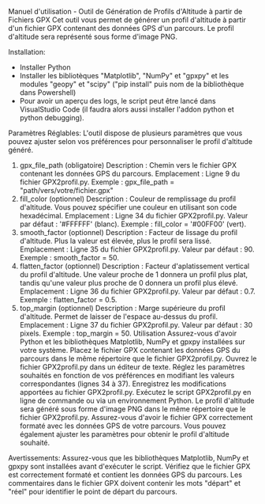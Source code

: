 Manuel d'utilisation - Outil de Génération de Profils d'Altitude à partir de Fichiers GPX
Cet outil vous permet de générer un profil d'altitude à partir d'un fichier GPX contenant des données GPS d'un parcours. Le profil d'altitude sera représenté sous forme d'image PNG.

Installation: 
- Installer Python 
- Installer les bibliotèques "Matplotlib", "NumPy" et "gpxpy" et les modules "geopy" et "scipy" ("pip install" puis nom de la bibliothèque dans Powershell)
- Pour avoir un aperçu des logs, le script peut être lancé dans VisualStudio Code (il faudra alors aussi installer l'addon python et python debugging).


Paramètres Réglables:
L'outil dispose de plusieurs paramètres que vous pouvez ajuster selon vos préférences pour personnaliser le profil d'altitude généré.

1. gpx_file_path (obligatoire)
Description : Chemin vers le fichier GPX contenant les données GPS du parcours.
Emplacement : Ligne 9 du fichier GPX2profil.py.
Exemple : gpx_file_path = "path/vers/votre/fichier.gpx"
2. fill_color (optionnel)
Description : Couleur de remplissage du profil d'altitude. Vous pouvez spécifier une couleur en utilisant son code hexadécimal.
Emplacement : Ligne 34 du fichier GPX2profil.py.
Valeur par défaut : '#FFFFFF' (blanc).
Exemple : fill_color = '#00FF00' (vert).
3. smooth_factor (optionnel)
Description : Facteur de lissage du profil d'altitude. Plus la valeur est élevée, plus le profil sera lissé.
Emplacement : Ligne 35 du fichier GPX2profil.py.
Valeur par défaut : 90.
Exemple : smooth_factor = 50.
4. flatten_factor (optionnel)
Description : Facteur d'aplatissement vertical du profil d'altitude. Une valeur proche de 1 donnera un profil plus plat, tandis qu'une valeur plus proche de 0 donnera un profil plus élevé.
Emplacement : Ligne 36 du fichier GPX2profil.py.
Valeur par défaut : 0.7.
Exemple : flatten_factor = 0.5.
5. top_margin (optionnel)
Description : Marge supérieure du profil d'altitude. Permet de laisser de l'espace au-dessus du profil.
Emplacement : Ligne 37 du fichier GPX2profil.py.
Valeur par défaut : 30 pixels.
Exemple : top_margin = 50.
Utilisation
Assurez-vous d'avoir Python et les bibliothèques Matplotlib, NumPy et gpxpy installées sur votre système.
Placez le fichier GPX contenant les données GPS du parcours dans le même répertoire que le fichier GPX2profil.py.
Ouvrez le fichier GPX2profil.py dans un éditeur de texte.
Réglez les paramètres souhaités en fonction de vos préférences en modifiant les valeurs correspondantes (lignes 34 à 37).
Enregistrez les modifications apportées au fichier GPX2profil.py.
Exécutez le script GPX2profil.py en ligne de commande ou via un environnement Python.
Le profil d'altitude sera généré sous forme d'image PNG dans le même répertoire que le fichier GPX2profil.py.
Assurez-vous d'avoir le fichier GPX correctement formaté avec les données GPS de votre parcours. Vous pouvez également ajuster les paramètres pour obtenir le profil d'altitude souhaité.

Avertissements:
Assurez-vous que les bibliothèques Matplotlib, NumPy et gpxpy sont installées avant d'exécuter le script.
Vérifiez que le fichier GPX est correctement formaté et contient les données GPS du parcours.
Les commentaires dans le fichier GPX doivent contenir les mots "départ" et "réel" pour identifier le point de départ du parcours.
